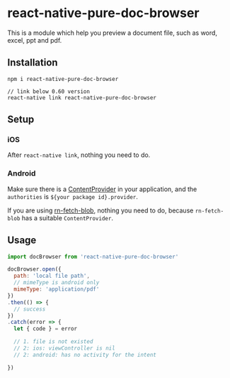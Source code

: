 # react-native-pure-doc-browser

This is a module which help you preview a document file, such as word, excel, ppt and pdf.

## Installation

```
npm i react-native-pure-doc-browser

// link below 0.60 version
react-native link react-native-pure-doc-browser
```

## Setup

### iOS

After `react-native link`, nothing you need to do.

### Android

Make sure there is a [ContentProvider](https://developer.android.com/reference/android/support/v4/content/FileProvider.html) in your application, and the `authorities` is `${your package id}.provider`.

If you are using [rn-fetch-blob](https://github.com/joltup/rn-fetch-blob), nothing you need to do, because `rn-fetch-blob` has a suitable `ContentProvider`.

## Usage

```js
import docBrowser from 'react-native-pure-doc-browser'

docBrowser.open({
  path: 'local file path',
  // mimeType is android only
  mimeType: 'application/pdf'
})
.then(() => {
  // success
})
.catch(error => {
  let { code } = error

  // 1. file is not existed
  // 2: ios: viewController is nil
  // 2: android: has no activity for the intent

})
```